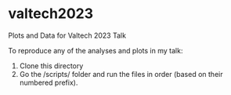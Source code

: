# valtech2023
Plots and Data for Valtech 2023 Talk

To reproduce any of the analyses and plots in my talk:
1) Clone this directory 
2) Go the /scripts/ folder and run the files in order (based on their numbered prefix).  
